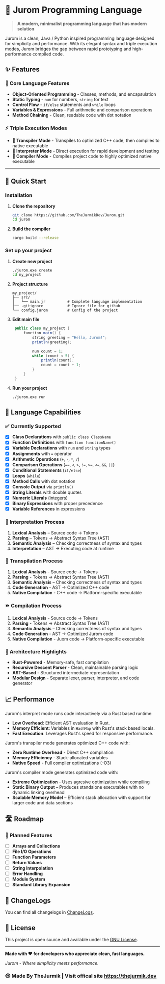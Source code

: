 # 🚀 Jurom Programming Language

> **A modern, minimalist programming language that has modern solution**

Jurom is a clean, Java / Python inspired programming language designed for simplicity and performance. With its elegant syntax and triple execution modes, Jurom bridges the gap between rapid prototyping and high-performance compiled code.

## ✨ Features

### 🎯 **Core Language Features**
- **Object-Oriented Programming** - Classes, methods, and encapsulation
- **Static Typing** - `num` for numbers, `string` for text
- **Control Flow** - `if/else` statements and `while` loops
- **Variables & Expressions** - Full arithmetic and comparison operations
- **Method Chaining** - Clean, readable code with dot notation

### ⚡ **Triple Execution Modes**
- **🔧 Transpiler Mode** - Transpiles to optimized C++ code, then compiles to native executable
- **🚀 Interpreter Mode** - Direct execution for rapid development and testing
- **👷 Compiler Mode** - Compiles project code to highly optimized native executable

---

## 🚀 Quick Start

### Installation
1. **Clone the repository**
   ```bash
   git clone https://github.com/TheJurmikDev/Jurom.git
   cd jurom
   ```

2. **Build the compiler**
   ```bash
   cargo build --release
   ```

### Set up your project
1. **Create new project**
   ```bash
   ./jurom.exe create
   cd my_project
   ```

2. **Project structure**
   ```text
   my_project/
   ├── src/
   │   └── main.jr          # Complete language implementation
   ├── .gitignore           # Ignore file for github
   └── config.jurom         # Config of the project
   ```

3. **Edit main file** 
   ```java
    public class my_project {
        function main() {
            string greeting = "Hello, Jurom!";
            println(greeting);
        
            num count = 1;
            while (count < 5) {
                println(count);
                count = count + 1;
            }
        }
    }
    ```

4. **Run your project**
    ```bash
    ./jurom.exe run
    ```

## 🎯 Language Capabilities

### ✅ **Currently Supported**
- [x] **Class Declarations** with `public class ClassName`
- [x] **Function Definitions** with `function functionName()`
- [x] **Variable Declarations** with `num` and `string` types
- [x] **Assignments** with `=` operator
- [x] **Arithmetic Operations** (`+`, `-`, `*`, `/`)
- [x] **Comparison Operations** (`==`, `<`, `>`, `!=`, `>=`, `<=`, `&&`, `||`)
- [x] **Conditional Statements** (`if/else`)
- [x] **Loops** (`while`)
- [x] **Method Calls** with dot notation
- [x] **Console Output** via `println()`
- [x] **String Literals** with double quotes
- [x] **Numeric Literals** (integers)
- [x] **Binary Expressions** with proper precedence
- [x] **Variable References** in expressions

### 🔀 **Interpretation Process**
1. **Lexical Analysis** – Source code → Tokens
2. **Parsing** – Tokens → Abstract Syntax Tree (AST)
3. **Semantic Analysis** – Checking correctness of syntax and types
4. **Interpretation** – AST → Executing code at runtime

### 🔄 **Transpilation Process**
1. **Lexical Analysis** - Source code → Tokens
2. **Parsing** - Tokens → Abstract Syntax Tree (AST)
3. **Semantic Analysis** – Checking correctness of syntax and types
4. **Code Generation** - AST → Optimized C++ code
5. **Native Compilation** - C++ code → Platform-specific executable

### ⏩ **Compilation Process**
1. **Lexical Analysis** - Source code → Tokens
2. **Parsing** - Tokens → Abstract Syntax Tree (AST)
3. **Semantic Analysis** – Checking correctness of syntax and types
4. **Code Generation** - AST → Optimized Jurom code
5. **Native Compilation** - Juom code → Platform-specific executable

### 🎨 **Architecture Highlights**
- **Rust-Powered** - Memory-safe, fast compilation
- **Recursive Descent Parser** - Clean, maintainable parsing logic
- **AST-Based** - Structured intermediate representation
- **Modular Design** - Separate lexer, parser, interpreter, and code generator

## 📈 Performance

Jurom's interpret mode runs code interactively via a Rust based runtime:
- **Low Overhead**: Efficient AST evaluation in Rust.
- **Memory Efficient**: Variables in `HashMap` with Rust's stack based locals.
- **Fast Execution**: Leverages Rust's speed for responsive performance.

Jurom's transpiler mode generates optimized C++ code with:
- **Zero Runtime Overhead** - Direct C++ compilation
- **Memory Efficiency** - Stack-allocated variables
- **Native Speed** - Full compiler optimizations (-O3)

Jurom's compiler mode generates optimized code with:
- **Extreme Optimization** - Uses agresive optimization while compiling
- **Static Binary Output** – Produces standalone executables with no dynamic linking overhead
- **Scalable Memory Model** – Efficient stack allocation with support for larger code and data sections

## 🛣️ Roadmap

### 🎯 **Planned Features**
- [ ] **Arrays and Collections**
- [ ] **File I/O Operations**
- [ ] **Function Parameters**
- [ ] **Return Values**
- [ ] **String Interpolation**
- [ ] **Error Handling**
- [ ] **Module System**
- [ ] **Standard Library Expansion**

## 📗 ChangeLogs

You can find all changelogs in [ChangeLogs](changelog.md).

## 📄 License

This project is open source and available under the [GNU License](LICENSE).

---

**Made with ❤️ for developers who appreciate clean, fast languages.**

*Jurom - Where simplicity meets performance.*

### 😎 Made By TheJurmik | Visit offical site https://thejurmik.dev